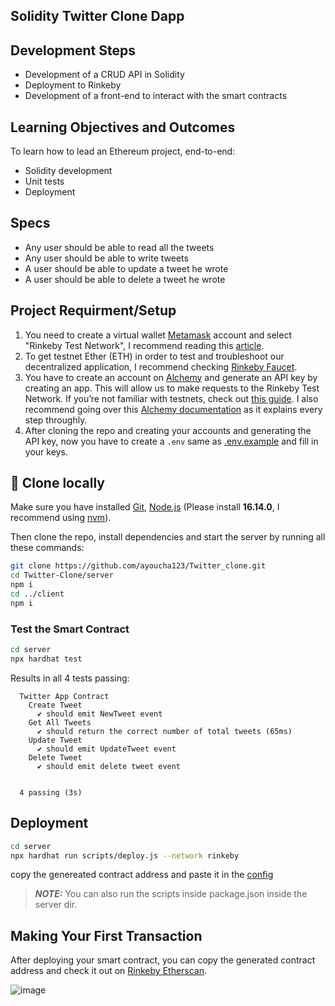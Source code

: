 ## Solidity Twitter Clone Dapp 

## Development Steps

- Development of a CRUD API in Solidity
- Deployment to Rinkeby
- Development of a front-end to interact with the smart contracts

## Learning Objectives and Outcomes

To learn how to lead an Ethereum project, end-to-end:

- Solidity development
- Unit tests
- Deployment

## Specs

- Any user should be able to read all the tweets
- Any user should be able to write tweets
- A user should be able to update a tweet he wrote
- A user should be able to delete a tweet he wrote

## Project Requirment/Setup

1. You need to create a virtual wallet [Metamask](https://metamask.io/) account and select "Rinkeby Test Network", I recommend reading this [article](http://www.alchemy.com/overviews/rinkeby-testnet).
2. To get testnet Ether (ETH) in order to test and troubleshoot our decentralized application, I recommend checking [Rinkeby Faucet](https://rinkebyfaucet.com/).
3. You have to create an account on [Alchemy](https://www.alchemy.com/) and generate an API key by creating an app. This will allow us to make requests to the Rinkeby Test Network. If you’re not familiar with testnets, check out [this guide](https://docs.alchemy.com/alchemy/guides/choosing-a-network#rinkeby). I also recommend going over this [Alchemy documentation](https://docs.alchemy.com/alchemy/tutorials/hello-world-smart-contract) as it explains every step throughly.
4. After cloning the repo and creating your accounts and generating the API key, now you have to create a `.env` same as [.env.example](https://github.com/EliasAfara/Solidity-Dapp-Twitter-Clone/blob/master/server/.env.example) and fill in your keys.


## 🐑 Clone locally

Make sure you have installed [Git](https://git-scm.com/book/en/v2/Getting-Started-Installing-Git), [Node.js](https://nodejs.org/en/) (Please install **16.14.0**, I recommend using [nvm](https://github.com/nvm-sh/nvm)).

Then clone the repo, install dependencies and start the server by running all these commands:

```Bash
git clone https://github.com/ayoucha123/Twitter_clone.git
cd Twitter-Clone/server
npm i
cd ../client
npm i
```

### Test the Smart Contract

```Bash
cd server
npx hardhat test
```

Results in all 4 tests passing:

```text
  Twitter App Contract
    Create Tweet
      ✔ should emit NewTweet event
    Get All Tweets
      ✔ should return the correct number of total tweets (65ms)
    Update Tweet
      ✔ should emit UpdateTweet event
    Delete Tweet
      ✔ should emit delete tweet event


  4 passing (3s)
```

## Deployment

```Bash
cd server
npx hardhat run scripts/deploy.js --network rinkeby
```

copy the genereated contract address and paste it in the [config](https://github.com/EliasAfara/Solidity-Dapp-Twitter-Clone/blob/master/client/src/config.js)

> **_NOTE:_** You can also run the scripts inside package.json inside the server dir.

## Making Your First Transaction

After deploying your smart contract, you can copy the generated contract address and check it out on [Rinkeby Etherscan](https://rinkeby.etherscan.io/).




![image](https://user-images.githubusercontent.com/54351909/160769519-f2ebbc99-afa2-4071-badd-9c28fbf9e17c.png)
